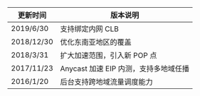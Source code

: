 | 更新时间 | 版本说明 |
|---------|---------|
|2019/6/30   |        支持绑定内网 CLB|
|2018/12/30   |    优化东南亚地区的覆盖|
|2018/3/31   |        扩大加速范围，引入新 POP 点|
|2017/11/23 | Anycast 加速 EIP 内测，支持多地域任播 |
|2016/1/20 | 后台支持跨地域流量调度能力 |

